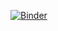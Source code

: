 [![Binder](https://mybinder.org/badge_logo.svg)](https://mybinder.org/v2/gh/william-dawson/test-binder/HEAD)
